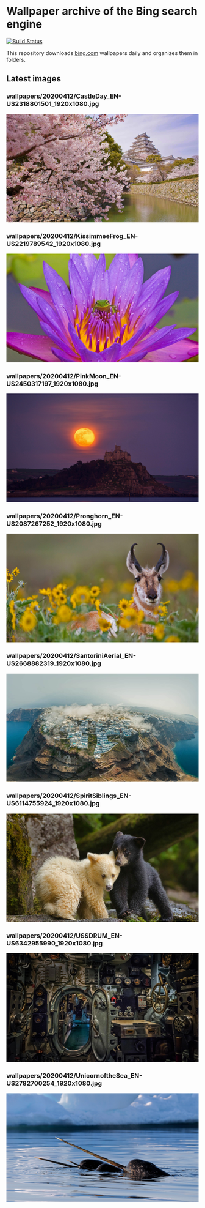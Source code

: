 # Wallpaper archive of the Bing search engine

[![Build Status](https://travis-ci.org/kijart/bing-daily-images-dl.svg?branch=wallpapers)](https://travis-ci.org/kijart/bing-daily-images-dl)

This repository downloads [bing.com](https://www.bing.com) wallpapers daily and organizes them in folders.

## Latest images

<!-- Wallpapers -->

### wallpapers/20200412/CastleDay_EN-US2318801501_1920x1080.jpg

![wallpapers/20200412/CastleDay_EN-US2318801501_1920x1080.jpg](wallpapers/20200412/CastleDay_EN-US2318801501_1920x1080.jpg)

### wallpapers/20200412/KissimmeeFrog_EN-US2219789542_1920x1080.jpg

![wallpapers/20200412/KissimmeeFrog_EN-US2219789542_1920x1080.jpg](wallpapers/20200412/KissimmeeFrog_EN-US2219789542_1920x1080.jpg)

### wallpapers/20200412/PinkMoon_EN-US2450317197_1920x1080.jpg

![wallpapers/20200412/PinkMoon_EN-US2450317197_1920x1080.jpg](wallpapers/20200412/PinkMoon_EN-US2450317197_1920x1080.jpg)

### wallpapers/20200412/Pronghorn_EN-US2087267252_1920x1080.jpg

![wallpapers/20200412/Pronghorn_EN-US2087267252_1920x1080.jpg](wallpapers/20200412/Pronghorn_EN-US2087267252_1920x1080.jpg)

### wallpapers/20200412/SantoriniAerial_EN-US2668882319_1920x1080.jpg

![wallpapers/20200412/SantoriniAerial_EN-US2668882319_1920x1080.jpg](wallpapers/20200412/SantoriniAerial_EN-US2668882319_1920x1080.jpg)

### wallpapers/20200412/SpiritSiblings_EN-US6114755924_1920x1080.jpg

![wallpapers/20200412/SpiritSiblings_EN-US6114755924_1920x1080.jpg](wallpapers/20200412/SpiritSiblings_EN-US6114755924_1920x1080.jpg)

### wallpapers/20200412/USSDRUM_EN-US6342955990_1920x1080.jpg

![wallpapers/20200412/USSDRUM_EN-US6342955990_1920x1080.jpg](wallpapers/20200412/USSDRUM_EN-US6342955990_1920x1080.jpg)

### wallpapers/20200412/UnicornoftheSea_EN-US2782700254_1920x1080.jpg

![wallpapers/20200412/UnicornoftheSea_EN-US2782700254_1920x1080.jpg](wallpapers/20200412/UnicornoftheSea_EN-US2782700254_1920x1080.jpg)

